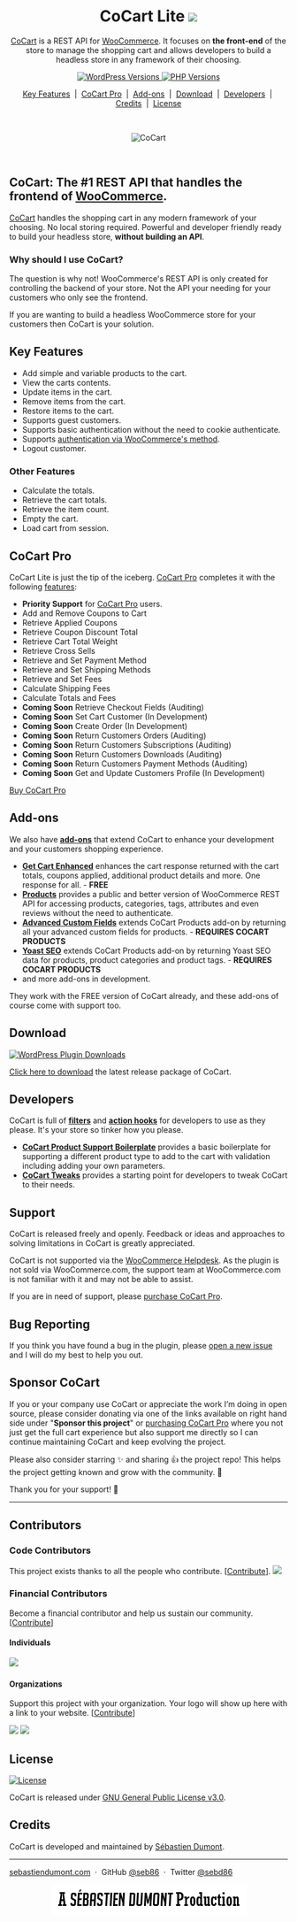 <h1 align="center">CoCart Lite <a href="https://github.com/co-cart/co-cart/releases/latest/"><img src="https://img.shields.io/static/v1?goVersion=&message=v2.3.0&label=&color=9a6fc4&style=flat-square"></a></h1>

<p align="center"><a href="https://cocart.xyz" target="_blank">CoCart</a> is a REST API for <a href="https://woocommerce.com" target="_blank">WooCommerce</a>. It focuses on <strong>the front-end</strong> of the store to manage the shopping cart and allows developers to build a headless store in any framework of their choosing.</p>

<p align="center">
	<a href="https://wordpress.org/" target="_blank">
		<img src="https://img.shields.io/static/v1?label=&message=5.2+-+5.4&color=blue&style=flat-square&logo=wordpress&logoColor=white" alt="WordPress Versions">
	</a>
	<a href="https://www.php.net/" target="_blank">
		<img src="https://img.shields.io/static/v1?label=&message=7.0+-+7.4&color=777bb4&style=flat-square&logo=php&logoColor=white" alt="PHP Versions">
	</a>
</p>

<p align="center">
	<a href="#key-features">Key Features</a>
	&nbsp;|&nbsp;
	<a href="#cocart-pro">CoCart Pro</a>
	&nbsp;|&nbsp;
	<a href="#add-ons">Add-ons</a>
	&nbsp;|&nbsp;
	<a href="#download">Download</a>
	&nbsp;|&nbsp;
	<a href="#developers">Developers</a>
	&nbsp;|&nbsp;
	<a href="#credits">Credits</a>
	&nbsp;|&nbsp;
	<a href="#license">License</a>
</p>

<br>

<p align="center"><img src="https://cocart.xyz/wp-content/uploads/2019/09/Logo-1024x534.jpg.webp" alt="CoCart" /></p>

<br>

## CoCart: The #1 REST API that handles the frontend of [WooCommerce](https://wordpress.org/plugins/woocommerce/).

[CoCart](https://cocart.xyz/?utm_medium=wp.org&utm_source=wordpressorg&utm_campaign=readme&utm_content=cocart) handles the shopping cart in any modern framework of your choosing. No local storing required. Powerful and developer friendly ready to build your headless store, **without building an API**.

### Why should I use CoCart?

The question is why not! WooCommerce's REST API is only created for controlling the backend of your store. Not the API your needing for your customers who only see the frontend.

If you are wanting to build a headless WooCommerce store for your customers then CoCart is your solution.

## Key Features

* Add simple and variable products to the cart.
* View the carts contents.
* Update items in the cart.
* Remove items from the cart.
* Restore items to the cart.
* Supports guest customers.
* Supports basic authentication without the need to cookie authenticate.
* Supports [authentication via WooCommerce's method](https://cocart.xyz/authenticating-with-woocommerce-heres-how-you-can-do-it/?utm_medium=gh&utm_source=github&utm_campaign=readme&utm_content=cocart).
* Logout customer.

### Other Features

* Calculate the totals.
* Retrieve the cart totals.
* Retrieve the item count.
* Empty the cart.
* Load cart from session.

## CoCart Pro

CoCart Lite is just the tip of the iceberg. [CoCart Pro](https://cocart.xyz/pro/?utm_medium=wp.org&utm_source=wordpressorg&utm_campaign=readme&utm_content=cocart) completes it with the following [features](https://cocart.xyz/features/?utm_medium=gh&utm_source=github&utm_campaign=readme&utm_content=cocart):

* **Priority Support** for [CoCart Pro](https://cocart.xyz/pro/?utm_medium=wp.org&utm_source=wordpressorg&utm_campaign=readme&utm_content=cocart) users.
* Add and Remove Coupons to Cart
* Retrieve Applied Coupons
* Retrieve Coupon Discount Total
* Retrieve Cart Total Weight
* Retrieve Cross Sells
* Retrieve and Set Payment Method
* Retrieve and Set Shipping Methods
* Retrieve and Set Fees
* Calculate Shipping Fees
* Calculate Totals and Fees
* **Coming Soon** Retrieve Checkout Fields (Auditing)
* **Coming Soon** Set Cart Customer (In Development)
* **Coming Soon** Create Order (In Development)
* **Coming Soon** Return Customers Orders (Auditing)
* **Coming Soon** Return Customers Subscriptions (Auditing)
* **Coming Soon** Return Customers Downloads (Auditing)
* **Coming Soon** Return Customers Payment Methods (Auditing)
* **Coming Soon** Get and Update Customers Profile (In Development)

[Buy CoCart Pro](https://cocart.xyz/pro/?utm_medium=gh&utm_source=github&utm_campaign=readme&utm_content=cocart)

## Add-ons

We also have **[add-ons](https://cocart.xyz/add-ons/?utm_medium=gh&utm_source=github&utm_campaign=readme&utm_content=cocart)** that extend CoCart to enhance your development and your customers shopping experience.

* **[Get Cart Enhanced](https://wordpress.org/plugins/cocart-get-cart-enhanced/)** enhances the cart response returned with the cart totals, coupons applied, additional product details and more. One response for all. - **FREE**
* **[Products](https://cocart.xyz/add-ons/products/?utm_medium=wp.org&utm_source=wordpressorg&utm_campaign=readme&utm_content=cocart)** provides a public and better version of WooCommerce REST API for accessing products, categories, tags, attributes and even reviews without the need to authenticate.
* **[Advanced Custom Fields](https://cocart.xyz/add-ons/advanced-custom-fields/?utm_medium=wp.org&utm_source=wordpressorg&utm_campaign=readme&utm_content=cocart)** extends CoCart Products add-on by returning all your advanced custom fields for products. - **REQUIRES COCART PRODUCTS**
* **[Yoast SEO](https://cocart.xyz/add-ons/yoast-seo/?utm_medium=wp.org&utm_source=wordpressorg&utm_campaign=readme&utm_content=cocart)** extends CoCart Products add-on by returning Yoast SEO data for products, product categories and product tags. - **REQUIRES COCART PRODUCTS**
* and more add-ons in development.

They work with the FREE version of CoCart already, and these add-ons of course come with support too.

## Download

[![WordPress Plugin Downloads](https://img.shields.io/wordpress/plugin/dt/cart-rest-api-for-woocommerce.svg)](https://wordpress.org/plugins/cart-rest-api-for-woocommerce/)

[Click here to download](https://downloads.wordpress.org/plugin/cart-rest-api-for-woocommerce.zip) the latest release package of CoCart.

## Developers

CoCart is full of **[filters](https://docs.cocart.xyz/#filters)** and **[action hooks](https://docs.cocart.xyz/#hooks)** for developers to use as they please. It's your store so tinker how you please.

* **[CoCart Product Support Boilerplate](https://github.com/co-cart/cocart-product-support-boilerplate)** provides a basic boilerplate for supporting a different product type to add to the cart with validation including adding your own parameters.
* **[CoCart Tweaks](https://github.com/co-cart/co-cart-tweaks)** provides a starting point for developers to tweak CoCart to their needs.

## Support

CoCart is released freely and openly. Feedback or ideas and approaches to solving limitations in CoCart is greatly appreciated.

CoCart is not supported via the [WooCommerce Helpdesk](https://woocommerce.com/). As the plugin is not sold via WooCommerce.com, the support team at WooCommerce.com is not familiar with it and may not be able to assist.

If you are in need of support, please [purchase CoCart Pro](https://cocart.xyz/pro/?utm_medium=gh&utm_source=github&utm_campaign=readme&utm_content=cocart).

## Bug Reporting

If you think you have found a bug in the plugin, please [open a new issue](https://github.com/co-cart/co-cart/issues/new) and I will do my best to help you out.

## Sponsor CoCart

If you or your company use CoCart or appreciate the work I’m doing in open source, please consider donating via one of the links available on right hand side under "**Sponsor this project**" or [purchasing CoCart Pro](https://cocart.xyz/pro/?utm_medium=gh&utm_source=github&utm_campaign=readme&utm_content=cocart) where you not just get the full cart experience but also support me directly so I can continue maintaining CoCart and keep evolving the project.

Please also consider starring ✨ and sharing 👍 the project repo! This helps the project getting known and grow with the community. 🙏

Thank you for your support! 🙌

---

## Contributors

### Code Contributors

This project exists thanks to all the people who contribute. [[Contribute](CONTRIBUTING.md)].
<a href="https://github.com/co-cart/co-cart/graphs/contributors"><img src="https://opencollective.com/cocart/contributors.svg?width=890&button=false" /></a>

### Financial Contributors

Become a financial contributor and help us sustain our community. [[Contribute](https://opencollective.com/cocart/contribute)]

#### Individuals

<a href="https://opencollective.com/cocart"><img src="https://opencollective.com/cocart/individuals.svg?width=890"></a>

#### Organizations

Support this project with your organization. Your logo will show up here with a link to your website. [[Contribute](https://opencollective.com/cocart/contribute)]

<a href="https://opencollective.com/cocart/organization/0/website"><img src="https://opencollective.com/cocart/organization/0/avatar.svg"></a>
<a href="https://opencollective.com/cocart/organization/1/website"><img src="https://opencollective.com/cocart/organization/1/avatar.svg"></a>

## License

[![License](https://img.shields.io/badge/license-GPL--3.0%2B-red.svg)](https://github.com/co-cart/co-cart/blob/master/LICENSE.md)

CoCart is released under [GNU General Public License v3.0](http://www.gnu.org/licenses/gpl-3.0.html).

## Credits

CoCart is developed and maintained by [Sébastien Dumont](https://github.com/seb86).

---

[sebastiendumont.com](https://sebastiendumont.com) &nbsp;&middot;&nbsp;
GitHub [@seb86](https://github.com/seb86) &nbsp;&middot;&nbsp;
Twitter [@sebd86](https://twitter.com/sebd86)

<p align="center">
    <img src="https://raw.githubusercontent.com/seb86/my-open-source-readme-template/master/a-sebastien-dumont-production.png" width="353">
</p>
